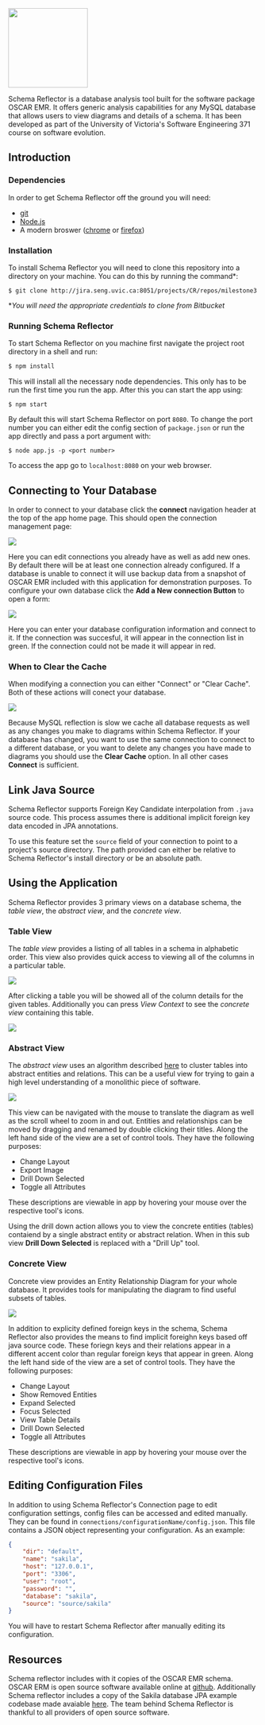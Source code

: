 <img src="http://jira.seng.uvic.ca:8051/projects/CR/repos/milestone3/raw/public/images/title.png" height="160">

Schema Reflector is a database analysis tool built for the software package
OSCAR EMR. It offers generic analysis capabilities for any MySQL database
that allows users to view diagrams and details of a schema. It has been
developed as part of the University of Victoria's Software Engineering 371
course on software evolution.

## Introduction

### Dependencies

In order to get Schema Reflector off the ground you will need:

 - [git](https://git-scm.com/)
 - [Node.js](https://nodejs.org/en/)
 - A modern broswer ([chrome](https://www.google.com/chrome/browser/desktop/index.html) or [firefox](https://www.mozilla.org/en-US/firefox/products/))

### Installation

To install Schema Reflector you will need to clone this repository into a
directory on your machine. You can do this by running the command*:

```
$ git clone http://jira.seng.uvic.ca:8051/projects/CR/repos/milestone3
```

**You will need the appropriate credentials to clone from Bitbucket*

### Running Schema Reflector

To start Schema Reflector on you machine first navigate the project root
directory in a shell and run:

```bash
$ npm install
```

This will install all the necessary node dependencies. This only has to be
run the first time you run the app. After this you can
start the app using:

```
$ npm start
```

By default this will start Schema Reflector on port `8080`. To change the
port number you can either edit the config section of `package.json` or
run the app directly and pass a port argument with:

```
$ node app.js -p <port number>
```

To access the app go to `localhost:8080` on your web browser.

## Connecting to Your Database

In order to connect to your database click the **connect** navigation
header at the top of the app home page. This should open the connection
management page:

<img src="http://jira.seng.uvic.ca:8051/projects/CR/repos/milestone3/raw/screenshots/connect.png">

Here you can edit connections you already have as well as add new ones. By
default there will be at least one connection already configured. If a
database is unable to connect it will use backup data from a snapshot
of OSCAR EMR included with this application for demonstration purposes. To
configure your own database click the **Add a New connection Button** to
open a form:

<img src="http://jira.seng.uvic.ca:8051/projects/CR/repos/milestone3/raw/screenshots/connect-add.png">

Here you can enter your database configuration information and
connect to it. If the connection was succesful, it will appear in the
connection list in green. If the connection could not be made it will
appear in red.

### When to Clear the Cache

When modifying a connection you can either "Connect" or "Clear Cache". Both
of these actions will conect your database.

<img src="http://jira.seng.uvic.ca:8051/projects/CR/repos/milestone3/raw/screenshots/connect-edit.png">

Because MySQL reflection is slow we cache all database requests as well as
any changes you make to diagrams within Schema Reflector. If your database
has changed, you want to use the same connection to connect to a different
database, or you want to delete any changes you have made to diagrams you
should use the **Clear Cache** option. In all other cases **Connect** is
sufficient.

## Link Java Source

Schema Reflector supports Foreign Key Candidate interpolation from `.java`
source code. This process assumes there is additional implicit foreign key
data encoded in JPA annotations.

To use this feature set the `source` field of your connection to point to
a project's source directory. The path provided can either be relative to
Schema Reflector's install directory or be an absolute path.

## Using the Application

Schema Reflector provides 3 primary views on a database schema, the *table
view*, the *abstract view*, and the *concrete view*.

### Table View

The *table view* provides a listing of all tables in a schema in alphabetic
order. This view also provides quick access to viewing all of the columns
in a particular table.

<img src="http://jira.seng.uvic.ca:8051/projects/CR/repos/milestone3/raw/screenshots/tables.png">

After clicking a table you will be showed all of the column details for the
given tables. Additionally you can press *View Context* to see the
*concrete view* containing this table.

<img src="http://jira.seng.uvic.ca:8051/projects/CR/repos/milestone3/raw/screenshots/table.png">

### Abstract View

The *abstract view* uses an algorithm described
[here](http://www.sciencedirect.com/science/article/pii/S0167642302000576)
to cluster tables into abstract entities and relations. This can be a useful
view for trying to gain a high level understanding of a monolithic piece of software.

<img src="http://jira.seng.uvic.ca:8051/projects/CR/repos/milestone3/raw/screenshots/abstract.png">

This view can be navigated with the mouse to translate the diagram as well
as the scroll wheel to zoom in and out. Entities and relationships can be
moved by dragging and renamed by double clicking their titles. Along the
left hand side of the view are a set of control tools. They have the
following purposes:

 - Change Layout
 - Export Image
 - Drill Down Selected
 - Toggle all Attributes

These descriptions are viewable in app by hovering your mouse over the
respective tool's icons.

Using the drill down action allows you to view the concrete entities
(tables) contaiend by a single abstract entity or abstract relation. When
in this sub view **Drill Down Selected** is replaced with a "Drill Up" tool.

### Concrete View

Concrete view provides an Entity Relationship Diagram for your whole
database. It provides tools for manipulating the diagram to find useful
subsets of tables.

<img src="http://jira.seng.uvic.ca:8051/projects/CR/repos/milestone3/raw/screenshots/concrete.png">

In addition to explicity defined foreign keys in the schema, Schema
Reflector also provides the means to find implicit foreighn keys based off
java source code. These foriegn keys and their relations appear in a
different accent color than regular foreign keys that appear in green. Along
the left hand side of the view are a set of control tools. They have the
following purposes:

 - Change Layout
 - Show Removed Entities
 - Expand Selected
 - Focus Selected
 - View Table Details
 - Drill Down Selected
 - Toggle all Attributes

These descriptions are viewable in app by hovering your mouse over the
respective tool's icons.

## Editing Configuration Files

In addition to using Schema Reflector's Connection page to edit
configuration settings, config files can be accessed and edited manually. They can be found in
`connections/configurationName/config.json`. This file
contains a JSON object representing your configuration.
As an example:

```JSON
{
    "dir": "default",
    "name": "sakila",
    "host": "127.0.0.1",
    "port": "3306",
    "user": "root",
    "password": "",
    "database": "sakila",
    "source": "source/sakila"
}
```

You will have to restart Schema Reflector after manually editing its
configuration.

## Resources

Schema reflector includes with it copies of the OSCAR EMR schema. OSCAR
ERM is open source software available online at
[github](https://github.com/scoophealth/oscar). Additionally Schema
reflector includes a copy of the Sakila database JPA example codebase
made avaiable [here](https://github.com/saltnlight5/java-ee6-examples).
The team behind Schema Reflector is thankful to all providers of open
source software.